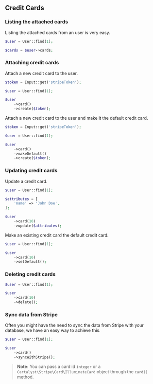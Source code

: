 ## Credit Cards

### Listing the attached cards

Listing the attached cards from an user is very easy.

```php
$user = User::find(1);

$cards = $user->cards;
```

### Attaching credit cards

Attach a new credit card to the user.

```php
$token = Input::get('stripeToken');

$user = User::find(1);

$user
	->card()
	->create($token);
```

Attach a new credit card to the user and make it the default credit card.

```php
$token = Input::get('stripeToken');

$user = User::find(1);

$user
	->card()
	->makeDefault()
	->create($token);
```

### Updating credit cards

Update a credit card.

```php
$user = User::find(1);

$attributes = [
	'name' => 'John Doe',
];

$user
	->card(10)
	->update($attributes);
```

Make an existing credit card the default credit card.

```php
$user = User::find(1);

$user
	->card(10)
	->setDefault();
```

### Deleting credit cards

```php
$user = User::find(1);

$user
	->card(10)
	->delete();
```

### Sync data from Stripe

Often you might have the need to sync the data from Stripe with your database, we have an easy way to achieve this.

```php
$user = User::find(1);

$user
	->card()
	->syncWithStripe();
```

> **Note:** You can pass a card id `integer` or a `Cartalyst\Stripe\Card\IlluminateCard` object through the `card()` method.
